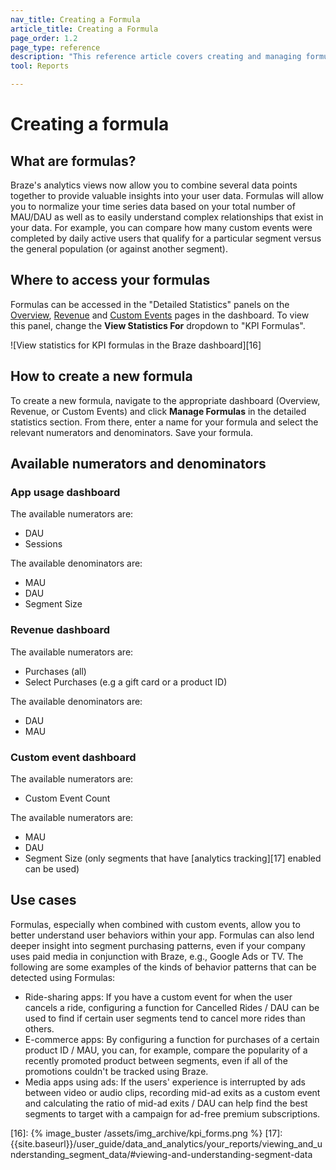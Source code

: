 ```yaml
---
nav_title: Creating a Formula
article_title: Creating a Formula
page_order: 1.2
page_type: reference
description: "This reference article covers creating and managing formulas, which help you easily understand complex relationships that exist in your data."
tool: Reports

---
```

# Creating a formula

## What are formulas?

Braze's analytics views now allow you to combine several data points together to provide valuable insights into your user data. Formulas will allow you to normalize your time series data based on your total number of MAU/DAU as well as to easily understand complex relationships that exist in your data. For example, you can compare how many custom events were completed by daily active users that qualify for a particular segment versus the general population (or against another segment).

## Where to access your formulas

Formulas can be accessed in the "Detailed Statistics" panels on the [Overview][9], [Revenue][10] and [Custom Events][11] pages in the dashboard. To view this panel, change the **View Statistics For** dropdown to "KPI Formulas".

![View statistics for KPI formulas in the Braze dashboard][16]

## How to create a new formula

To create a new formula, navigate to the appropriate dashboard (Overview, Revenue, or Custom Events) and click **Manage Formulas** in the detailed statistics section. From there, enter a name for your formula and select the relevant numerators and denominators. Save your formula.

## Available numerators and denominators

### App usage dashboard
The available numerators are:

* DAU
* Sessions

The available denominators are:

* MAU
* DAU
* Segment Size

### Revenue dashboard
The available numerators are:

* Purchases (all)
* Select Purchases (e.g a gift card or a product ID)

The available denominators are:

* DAU
* MAU

### Custom event dashboard
The available numerators are:

* Custom Event Count

The available numerators are:

* MAU
* DAU
* Segment Size (only segments that have [analytics tracking][17] enabled can be used)

## Use cases
Formulas, especially when combined with custom events, allow you to better understand user behaviors within your app. Formulas can also lend deeper insight into segment purchasing patterns, even if your company uses paid media in conjunction with Braze, e.g., Google Ads or TV. The following are some examples of the kinds of behavior patterns that can be detected using Formulas:

* Ride-sharing apps: If you have a custom event for when the user cancels a ride, configuring a function for Cancelled Rides / DAU can be used to find if certain user segments tend to cancel more rides than others.
* E-commerce apps: By configuring a function for purchases of a certain product ID / MAU, you can, for example, compare the popularity of a recently promoted product between segments, even if all of the promotions couldn't be tracked using Braze.
* Media apps using ads: If the users' experience is interrupted by ads between video or audio clips, recording mid-ad exits as a custom event and calculating the ratio of mid-ad exits / DAU can help find the best segments to target with a campaign for ad-free premium subscriptions.

[9]: {{site.baseurl}}/user_guide/data_and_analytics/your_reports/understanding_your_app_usage_data/
[10]: {{site.baseurl}}/user_guide/data_and_analytics/export_braze_data/exporting_revenue_data/
[11]: {{site.baseurl}}/user_guide/data_and_analytics/custom_data/custom_events/
[16]: {% image_buster /assets/img_archive/kpi_forms.png %}
[17]: {{site.baseurl}}/user_guide/data_and_analytics/your_reports/viewing_and_understanding_segment_data/#viewing-and-understanding-segment-data
